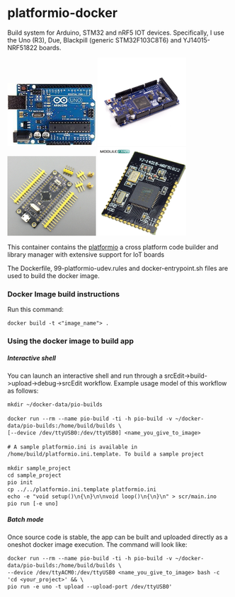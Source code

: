 # platformio-docker
Build system for Arduino, STM32 and nRF5 IOT devices.
Specifically, I use the Uno (R3), Due, Blackpill (generic STM32F103C8T6) and YJ14015-NRF51822 boards.

<img src="board-pics/arduino_uno.jpeg" width="200">

<img src="board-pics/arduino_due.jpg" width="200">

<img src="board-pics/STM32F103C8T6.jpg" width="200">

<img src="board-pics/YJ14015.jpg" width="200">

This container contains the [platformio](https://platformio.org) a cross platform code builder and library manager with extensive support for IoT boards

The Dockerfile, 99-platformio-udev.rules and docker-entrypoint.sh files are used to build the docker image.

### Docker Image build instructions
Run this command:
```
docker build -t <"image_name"> .
```

### Using the docker image to build app

##### Interactive shell
You can launch an interactive shell and run through a srcEdit->build->upload->debug->srcEdit workflow. Example usage model of this workflow as follows:
```
mkdir ~/docker-data/pio-builds

docker run --rm --name pio-build -ti -h pio-build -v ~/docker-data/pio-builds:/home/build/builds \
[--device /dev/ttyUSB0:/dev/ttyUSB0] <name_you_give_to_image>

# A sample platformio.ini is available in /home/build/platformio.ini.template. To build a sample project

mkdir sample_project
cd sample_project
pio init
cp ../../platformio.ini.template platformio.ini
echo -e "void setup()\n{\n}\n\nvoid loop()\n{\n}\n" > scr/main.ino
pio run [-e uno]
```

##### Batch mode
Once source code is stable, the app can be built and uploaded directly as a oneshot docker image execution. The command will look like:

```
docker run --rm --name pio-build -ti -h pio-build -v ~/docker-data/pio-builds:/home/build/builds \
--device /dev/ttyACM0:/dev/ttyUSB0 <name_you_give_to_image> bash -c 'cd <your_project>' && \
pio run -e uno -t upload --upload-port /dev/ttyUSB0'
```

